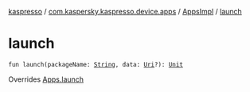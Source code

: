 [kaspresso](../../index.md) / [com.kaspersky.kaspresso.device.apps](../index.md) / [AppsImpl](index.md) / [launch](./launch.md)

# launch

`fun launch(packageName: `[`String`](https://kotlinlang.org/api/latest/jvm/stdlib/kotlin/-string/index.html)`, data: `[`Uri`](https://developer.android.com/reference/android/net/Uri.html)`?): `[`Unit`](https://kotlinlang.org/api/latest/jvm/stdlib/kotlin/-unit/index.html)

Overrides [Apps.launch](../-apps/launch.md)

